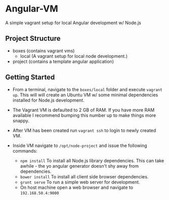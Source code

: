 # Angular-VM

A simple vagrant setup for local Angular development w/ Node.js

## Project Structure

* boxes (contains vagrant vms)
    * local (A vagrant setup for local node development.)
* project (contains a template angular application)

## Getting Started
* From a terminal, navigate to the `boxes/local` folder and execute `vagrant up`.  This will will create an Ubuntu VM w/ some minimal dependencies installed for Node.js development.

* The Vagrant VM is defaulted to 2 GB of RAM.  If you have more RAM available I recommend bumping this number up to make things more snappy.

* After VM has been created run `vagrant ssh` to login to newly created VM.

* Inside VM navigate to `/opt/node-project` and issue the following commands:
    * `npm install` To install all Node.js library dependencies.  This can take awhile - the yo angular generator doesn't shy away from dependencies.
    * `bower install` To install all client side browser dependencies.
    * `grunt serve` To run a simple web server for development.
    * On host machine open a web browser and navigate to `192.168.50.4:9000`
